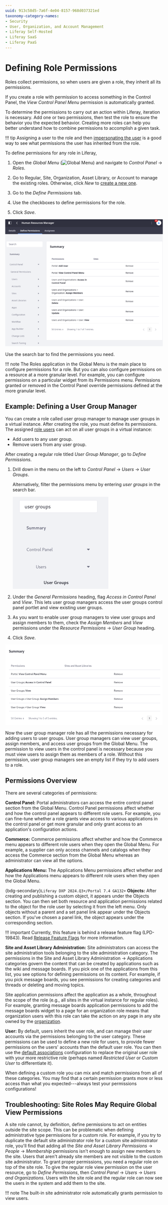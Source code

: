 ```yaml
---
uuid: 913c58d5-7a6f-4e04-8157-968d037321ed
taxonomy-category-names:
- Security
- User, Organization, and Account Management
- Liferay Self-Hosted
- Liferay SaaS
- Liferay PaaS
---
```

# Defining Role Permissions

Roles collect permissions, so when users are given a role, they inherit all its permissions.

If you create a role with permission to access something in the Control Panel, the *View Control Panel Menu* permission is automatically granted.

To determine the permissions to carry out an action within Liferay, iteration is necessary. Add one or two permissions, then test the role to ensure the behavior you the expected behavior. Creating more roles can help you better understand how to combine permissions to accomplish a given task.

!!! tip
    Assigning a user to the role and then [impersonating the user](./../users/adding-and-managing-users.md#impersonating-users) is a good way to see what permissions the user has inherited from the role.

To define permissions for any role in Liferay,

1. Open the *Global Menu* (![Global Menu](../../images/icon-applications-menu.png)) and navigate to *Control Panel* &rarr; *Roles*.

1. Go to Regular, Site, Organization, Asset Library, or Account to manage the existing roles. Otherwise, click *New* to [create a new one](./creating-and-managing-roles.md).

1. Go to the *Define Permissions* tab.

1. Use the checkboxes to define permissions for the role.

1. Click *Save*.

![Define the permissions of a role so its users can carry out their tasks.](./defining-role-permissions/images/01.png)

Use the search bar to find the permissions you need.

!!! note
    The Roles application in the Global Menu is the main place to configure permissions for a role. But you can also configure permissions on a resource at a more granular level. For example, you can configure permissions on a particular widget from its Permissions menu. Permissions granted or removed in the Control Panel override permissions defined at the more granular level.

## Example: Defining a User Group Manager

You can create a role called user group manager to manage user groups in a virtual instance. After creating the role, you must define its permissions. The assigned [role users](./assigning-users-to-roles.md) can act on all user groups in a virtual instance:

- Add users to any user group.
- Remove users from any user group.

After creating a regular role titled *User Group Manager*, go to *Define Permissions*.

1. Drill down in the menu on the left to *Control Panel* &rarr; *Users* &rarr; *User Groups*.

   Alternatively, filter the permissions menu by entering *user groups* in the search bar.

   ![Use the search bar to filter the list of permissions to the relevant ones.](./defining-role-permissions/images/02.png)

1. Under the *General Permissions* heading, flag *Access in Control Panel* and *View*. This lets user group managers access the user groups control panel portlet and view existing user groups.

1. As you want to enable user group managers to view user groups and assign members to them, check the *Assign Members* and *View* permissions under the *Resource Permissions* &rarr; *User Group* heading.

1. Click *Save*.

![Users assigned to the user group manager role can add available users to any user group or remove them from it.](./defining-role-permissions/images/03.png)

Now the user group manager role has all the permissions necessary for adding users to user groups. User group managers can view user groups, assign members, and access user groups from the Global Menu. The permission to view users in the control panel is necessary because you must view users to assign them as members of a role. Without this permission, user group managers see an empty list if they try to add users to a role.

## Permissions Overview

There are several categories of permissions:

**Control Panel:** Portal administrators can access the entire control panel section from the Global Menu. Control Panel permissions affect whether and how the control panel appears to different role users. For example, you can fine-tune whether a role grants view access to various applications in the control panel or get more granular and only grant access to an application's configuration actions.

**Commerce:** Commerce permissions affect whether and how the Commerce menu appears to different role users when they open the Global Menu. For example, a supplier can only access channels and catalogs when they access the Commerce section from the Global Menu whereas an administrator can view all the options.

**Applications Menu:** The Applications Menu permissions affect whether and how the Applications menu appears to different role users when they open the Global Menu.

{bdg-secondary}`Liferay DXP 2024.Q3+/Portal 7.4 GA132+` **Objects:** After creating and publishing a custom object, it appears under the Objects section. You can then set both resource and application permissions related to the object for the role user by selecting it from the left menu. Only objects without a parent and a set panel link appear under the Objects section. If you've chosen a panel link, the object appears under the corresponding section.

!!! important
    Currently, this feature is behind a release feature flag (LPD-19843). Read [Release Feature Flags](../../system-administration/configuring-liferay/feature-flags.md#release-feature-flags) for more information.

**Site and Asset Library Administration:** Site administrators can access the site administration tools belonging to the site administration category. The permissions in the Site and Asset Library Administration &rarr; Applications categories govern the content that can be created by applications such as the wiki and message boards. If you pick one of the applications from this list, you see options for defining permissions on its content. For example, if you pick message boards, you see permissions for creating categories and threads or deleting and moving topics.

Site application permissions affect the application as a whole, throughout the scope of the role (e.g., all sites in the virtual instance for regular roles). For example, granting message boards application permissions to add the message boards widget to a page for an organization role means that organization users with this role can take the action on any page in any site owned by the [organization](../organizations/understanding-organizations.md).

**User:** By default, users inherit the user role, and can manage their user accounts via the permissions belonging to the user category. These permissions can be used to define a new role for users, to provide fewer permissions on the users' accounts than the default user role. You can then use the [default associations](./assigning-users-to-roles.md#default-user-associations) configuration to replace the original user role with your more restrictive role (perhaps named *Restricted User* or *Custom User* to differentiate it).

When defining a custom role you can mix and match permissions from all of these categories. You may find that a certain permission grants more or less access than what you expected---always test your permissions configurations! 

## Troubleshooting: Site Roles May Require Global View Permissions

A site role cannot, by definition, define permissions to act on entities outside the site scope. This can be problematic when defining administrative type permissions for a custom role. For example, if you try to duplicate the default site administrator role for a custom site administrator role, you'll find that adding all the *Site and Asset Library Permissions* &rarr; *People* &rarr; *Membership* permissions isn't enough to assign new members to the site. Users that aren't already site members are not visible to the custom site administrator. To grant proper permissions, you need a regular role on top of the site role. To give the regular role view permission on the user resource, go to *Define Permissions*, then *Control Panel* &rarr; *Users* &rarr; *Users and Organizations*. Users with the site role and the regular role can now see the users in the system and add them to the site.

!!! note
    The built-in site administrator role automatically grants permission to view users.
